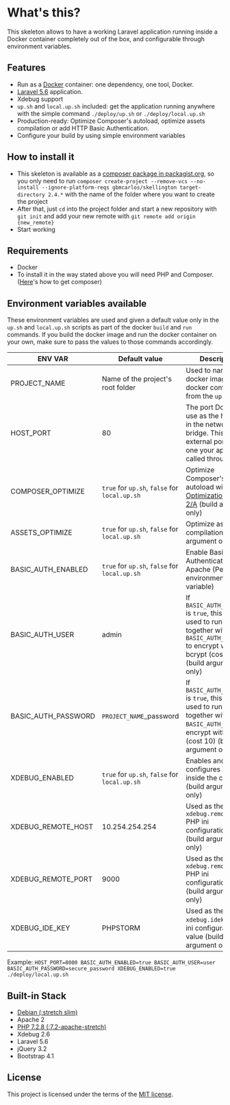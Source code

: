# What's this?
This skeleton allows to have a working Laravel application running inside a Docker container completely out of the box, and configurable through environment variables.

## Features
* Run as a [Docker](https://docs.docker.com/) container: one dependency, one tool, Docker.
* [Laravel 5.6](https://laravel.com/docs/5.6) application.
* Xdebug support
* `up.sh` and `local.up.sh` included: get the application running anywhere with the simple command `./deploy/up.sh` or `./deploy/local.up.sh`
* Production-ready: Optimize Composer's autoload, optimize assets compilation or add HTTP Basic Authentication.
* Configure your build by using simple environment variables

## How to install it
* This skeleton is available as a [composer package in packagist.org](https://packagist.org/packages/gbmcarlos/skellington), so you only need to run `composer create-project --remove-vcs --no-install --ignore-platform-reqs gbmcarlos/skellington target-directory 2.4.*` with the name of the folder where you want to create the project
* After that, just `cd` into the project folder and start a new repository with `git init` and add your new remote with `git remote add origin {new_remote}`
* Start working

## Requirements
* Docker
* To install it in the way stated above you will need PHP and Composer. ([Here](https://getcomposer.org/download/)'s how to get composer)

## Environment variables available
These environment variables are used and given a default value only in the `up.sh` and `local.up.sh` scripts as part of the docker `build` and `run` commands. If you build the docker image and run the docker container on your own, make sure to pass the values to those commands accordingly.

|       ENV VAR        |                  Default value                | Description |
| -------------------- | --------------------------------------------- | ----------- |
| PROJECT_NAME         | Name of the project's root folder             | Used to name the docker image and docker container from the `up.sh` files |
| HOST_PORT            | 80                                            | The port Docker will use as the host port in the network bridge. This is the external port, the one your app will be called through |
| COMPOSER_OPTIMIZE    | `true` for `up.sh`, `false` for `local.up.sh` | Optimize Composer's autoload with [Optimization Level 2/A](https://getcomposer.org/doc/articles/autoloader-optimization.md#optimization-level-2-a-authoritative-class-maps) (build argument only) |
| ASSETS_OPTIMIZE      | `true` for `up.sh`, `false` for `local.up.sh` | Optimize assets compilation (build argument only) |
| BASIC_AUTH_ENABLED   | `true` for `up.sh`, `false` for `local.up.sh` | Enable Basic Authentication with Apache (Persisted environment variable) |
| BASIC_AUTH_USER      | admin                                         | If `BASIC_AUTH_ENABLED` is `true`, this will be used to run `htpasswd` together with `BASIC_AUTH_PASSWORD` to encrypt with bcrypt (cost 10) (build argument only) |
| BASIC_AUTH_PASSWORD  | `PROJECT_NAME`_password                       | If `BASIC_AUTH_ENABLED` is `true`, this will be used to run `htpasswd` together with `BASIC_AUTH_USER` to encrypt with bcrypt (cost 10) (build argument only) |
| XDEBUG_ENABLED       | `true` for `up.sh`, `false` for `local.up.sh` | Enables and configures Xdebug inside the container (build argument only) |
| XDEBUG_REMOTE_HOST   | 10.254.254.254                                | Used as the `xdebug.remote_host` PHP ini configuration value (build argument only) |
| XDEBUG_REMOTE_PORT   | 9000                                          | Used as the `xdebug.remote_port` PHP ini configuration value (build argument only) |
| XDEBUG_IDE_KEY       | PHPSTORM                                      | Used as the `xdebug.idekey` PHP ini configuration value (build argument only) |

Example:
`HOST_PORT=8000 BASIC_AUTH_ENABLED=true BASIC_AUTH_USER=user BASIC_AUTH_PASSWORD=secure_password XDEBUG_ENABLED=true ./deploy/local.up.sh`

## Built-in Stack
* [Debian (:stretch slim)](https://hub.docker.com/_/debian/)
* Apache 2
* [PHP 7.2.8 (:7.2-apache-stretch)](https://hub.docker.com/_/php/)
* Xdebug 2.6
* Laravel 5.6
* jQuery 3.2
* Bootstrap 4.1

## License
This project is licensed under the terms of the [MIT license](https://opensource.org/licenses/MIT).